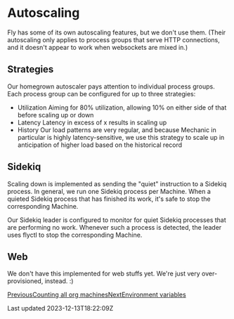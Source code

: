 # Autoscaling

Fly has some of its own autoscaling features, but we don't use them. (Their autoscaling only applies to process groups that serve HTTP connections, and it doesn't appear to work when websockets are mixed in.)

## Strategies

Our homegrown autoscaler pays attention to individual process groups. Each process group can be configured for up to three strategies:

- Utilization Aiming for 80% utilization, allowing 10% on either side of that before scaling up or down
- Latency Latency in excess of x results in scaling up
- History Our load patterns are very regular, and because Mechanic in particular is highly latency-sensitive, we use this strategy to scale up in anticipation of higher load based on the historical record

## Sidekiq

Scaling down is implemented as sending the "quiet" instruction to a Sidekiq process. In general, we run one Sidekiq process per Machine. When a quieted Sidekiq process that has finished its work, it's safe to stop the corresponding Machine.

Our Sidekiq leader is configured to monitor for quiet Sidekiq processes that are performing no work. Whenever such a process is detected, the leader uses flyctl to stop the corresponding Machine.

## Web

We don't have this implemented for web stuffs yet. We're just very over-provisioned, instead. :)

[PreviousCounting all org machines](/technical/fly/counting-all-org-machines)[NextEnvironment variables](/technical/fly/environment-variables)

Last updated 2023-12-13T18:22:09Z